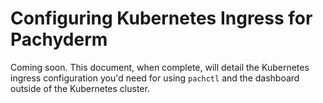 # Configuring Kubernetes Ingress for Pachyderm

Coming soon.
This document, when complete, will detail the Kubernetes ingress configuration you'd need for using `pachctl` and the dashboard outside of the Kubernetes cluster.
